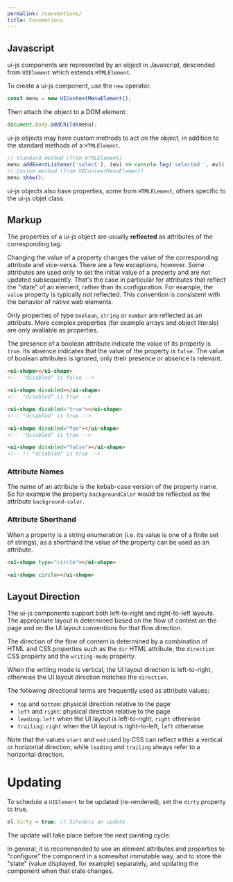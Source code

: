 ```yaml
---
permalink: /conventions/
title: Conventions
---
```


## Javascript

ui-js components are represented by an object in Javascript, descended from
`UIElement` which extends `HTMLElement`.

To create a ui-js component, use the `new` operator.

```javascript
const menu = new UIContextMenuElement();
```

Then attach the object to a DOM element:

```javascript
document.body.addChild(menu);
```

ui-js objects may have custom methods to act on the object, in addition to the
standard methods of a `HTMLElement`.

```javascript
// Standard method (from HTMLElement)
menu.addEventListener('select'), (ev) => console.log('selected ', ev));
// Custom method (from UIContextMenuElement)
menu.show();
```

ui-js objects also have properties, some from `HTMLELement`, others specific to
the ui-js objet class.

## Markup

The properties of a ui-js object are usually **reflected** as attributes of the
corresponding tag.

Changing the value of a property changes the value of the corresponding
attribute and vice-versa. There are a few exceptions, however. Some attributes
are used only to set the initial value of a property and are not updated
subsequently. That's the case in particular for attributes that reflect the
"state" of an element, rather than its configuration. For example, the `value`
property is typically not reflected. This convention is consistent with the
behavior of native web elements.

Only properties of type `boolean`, `string` or `number` are reflected as an
attribute. More complex properties (for example arrays and object literals) are
only available as properties.

The presence of a boolean attribute indicate the value of its property is
`true`. Its absence indicates that the value of the property is `false`. The
value of boolean attributes is ignored, only their presence or absence is
relevant.

```html
<ui-shape></ui-shape>
<!-- "disabled" is false -->

<ui-shape disabled></ui-shape>
<!-- "disabled" is true -->

<ui-shape disabled="true"></ui-shape>
<!-- "disabled" is true -->

<ui-shape disabled="foo"></ui-shape>
<!-- "disabled" is true -->

<ui-shape disabled="false"></ui-shape>
<!-- !! "disabled" is true -->
```

### Attribute Names

The name of an attribute is the kebab-case version of the property name. So for
example the property `backgroundColor` would be reflected as the attribute
`background-color`.

### Attribute Shorthand

When a property is a string enumeration (i.e. its value is one of a finite set
of strings), as a shorthand the value of the property can be used as an
attribute.

```html
<ui-shape type="circle"></ui-shape>

<ui-shape circle></ui-shape>
```

## Layout Direction

The ui-js components support both left-to-right and right-to-left layouts. The
appropriate layout is determined based on the flow of content on the page and on
the UI layout conventions for that flow direction.

The direction of the flow of content is determined by a combination of HTML and
CSS properties such as the `dir` HTML attribute, the `direction` CSS property
and the `writing-mode` property.

When the writing mode is vertical, the UI layout direction is left-to-right,
otherwise the UI layout direction matches the `direction`.

The following directional terms are frequently used as attribute values:

- `top` and `bottom`: physical direction relative to the page
- `left` and `right`: physical direction relative to the page
- `leading`: `left` when the UI layout is left-to-right, `right` otherwise
- `trailing`: `right` when the UI layout is right-to-left, `left` otherwise

Note that the values `start` and `end` used by CSS can reflect either a vertical
or horizontal direction, while `leading` and `trailing` always refer to a
horizontal direction.

# Updating

To schedule a `UIElement` to be updated (re-rendered), set the `dirty` property
to true.

```typescript
el.dirty = true; // Schedule an update
```

The update will take place before the next painting cycle.

In general, it is recommended to use an element attributes and properties to
"configure" the component in a somewhat immutable way, and to store the "state"
(value displayed, for example) separately, and updating the component when that
state changes.
